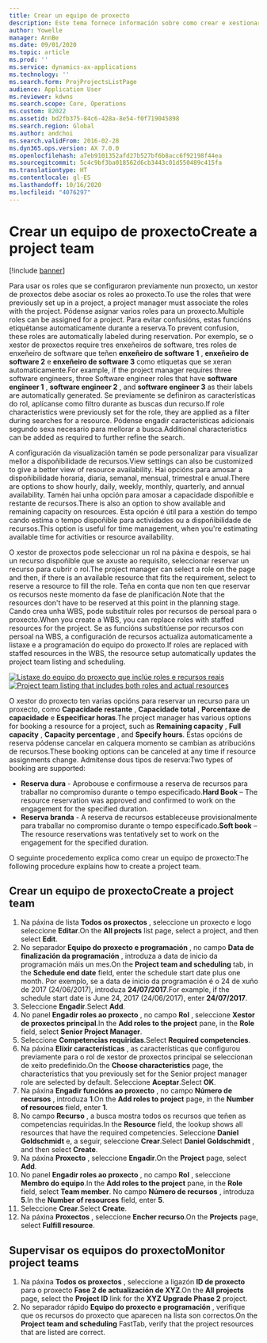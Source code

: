 ```yaml
---
title: Crear un equipo de proxecto
description: Este tema fornece información sobre como crear e xestionar equipos de proxecto.
author: Yowelle
manager: AnnBe
ms.date: 09/01/2020
ms.topic: article
ms.prod: ''
ms.service: dynamics-ax-applications
ms.technology: ''
ms.search.form: ProjProjectsListPage
audience: Application User
ms.reviewer: kdwns
ms.search.scope: Core, Operations
ms.custom: 82022
ms.assetid: bd2fb375-84c6-428a-8e54-f0f719045898
ms.search.region: Global
ms.author: andchoi
ms.search.validFrom: 2016-02-28
ms.dyn365.ops.version: AX 7.0.0
ms.openlocfilehash: a7eb9101352afd27b527bf6b8acc6f92198f44ea
ms.sourcegitcommit: 5c4c9bf3ba018562d6cb3443c01d550489c415fa
ms.translationtype: HT
ms.contentlocale: gl-ES
ms.lasthandoff: 10/16/2020
ms.locfileid: "4076297"
---
```

# <a name="create-a-project-team"></a><span data-ttu-id="6a19e-103">Crear un equipo de proxecto</span><span class="sxs-lookup"><span data-stu-id="6a19e-103">Create a project team</span></span>

[!include [banner](../includes/banner.md)]

<span data-ttu-id="6a19e-104">Para usar os roles que se configuraron previamente nun proxecto, un xestor de proxectos debe asociar os roles ao proxecto.</span><span class="sxs-lookup"><span data-stu-id="6a19e-104">To use the roles that were previously set up in a project, a project manager must associate the roles with the project.</span></span> <span data-ttu-id="6a19e-105">Pódense asignar varios roles para un proxecto.</span><span class="sxs-lookup"><span data-stu-id="6a19e-105">Multiple roles can be assigned for a project.</span></span> <span data-ttu-id="6a19e-106">Para evitar confusións, estas funcións etiquétanse automaticamente durante a reserva.</span><span class="sxs-lookup"><span data-stu-id="6a19e-106">To prevent confusion, these roles are automatically labeled during reservation.</span></span> <span data-ttu-id="6a19e-107">Por exemplo, se o xestor de proxectos require tres enxeñeiros de software, tres roles de enxeñeiro de software que teñen **enxeñeiro de software 1** , **enxeñeiro de software 2** e **enxeñeiro de software 3** como etiquetas que se xeran automaticamente.</span><span class="sxs-lookup"><span data-stu-id="6a19e-107">For example, if the project manager requires three software engineers, three Software engineer roles that have **software engineer 1** , **software engineer 2** , and **software engineer 3** as their labels are automatically generated.</span></span> <span data-ttu-id="6a19e-108">Se previamente se definiron as características do rol, aplícanse como filtro durante as buscas dun recurso.</span><span class="sxs-lookup"><span data-stu-id="6a19e-108">If role characteristics were previously set for the role, they are applied as a filter during searches for a resource.</span></span> <span data-ttu-id="6a19e-109">Pódense engadir características adicionais segundo sexa necesario para mellorar a busca.</span><span class="sxs-lookup"><span data-stu-id="6a19e-109">Additional characteristics can be added as required to further refine the search.</span></span>

<span data-ttu-id="6a19e-110">A configuración da visualización tamén se pode personalizar para visualizar mellor a dispoñibilidade de recursos.</span><span class="sxs-lookup"><span data-stu-id="6a19e-110">View settings can also be customized to give a better view of resource availability.</span></span> <span data-ttu-id="6a19e-111">Hai opcións para amosar a dispoñibilidade horaria, diaria, semanal, mensual, trimestral e anual.</span><span class="sxs-lookup"><span data-stu-id="6a19e-111">There are options to show hourly, daily, weekly, monthly, quarterly, and annual availability.</span></span> <span data-ttu-id="6a19e-112">Tamén hai unha opción para amosar a capacidade dispoñible e restante de recursos.</span><span class="sxs-lookup"><span data-stu-id="6a19e-112">There is also an option to show available and remaining capacity on resources.</span></span> <span data-ttu-id="6a19e-113">Esta opción é útil para a xestión do tempo cando estima o tempo dispoñible para actividades ou a dispoñibilidade de recursos.</span><span class="sxs-lookup"><span data-stu-id="6a19e-113">This option is useful for time management, when you're estimating available time for activities or resource availability.</span></span>

<span data-ttu-id="6a19e-114">O xestor de proxectos pode seleccionar un rol na páxina e despois, se hai un recurso dispoñible que se axuste ao requisito, seleccionar reservar un recurso para cubrir o rol.</span><span class="sxs-lookup"><span data-stu-id="6a19e-114">The project manager can select a role on the page and then, if there is an available resource that fits the requirement, select to reserve a resource to fill the role.</span></span> <span data-ttu-id="6a19e-115">Teña en conta que non ten que reservar os recursos neste momento da fase de planificación.</span><span class="sxs-lookup"><span data-stu-id="6a19e-115">Note that the resources don't have to be reserved at this point in the planning stage.</span></span> <span data-ttu-id="6a19e-116">Cando crea unha WBS, pode substituír roles por recursos de persoal para o proxecto.</span><span class="sxs-lookup"><span data-stu-id="6a19e-116">When you create a WBS, you can replace roles with staffed resources for the project.</span></span> <span data-ttu-id="6a19e-117">Se as funcións substitúense por recursos con persoal na WBS, a configuración de recursos actualiza automaticamente a listaxe e a programación do equipo do proxecto.</span><span class="sxs-lookup"><span data-stu-id="6a19e-117">If roles are replaced with staffed resources in the WBS, the resource setup automatically updates the project team listing and scheduling.</span></span>

<span data-ttu-id="6a19e-118">[![Listaxe do equipo do proxecto que inclúe roles e recursos reais](./media/projectresourcing03-1024x368.jpg)](./media/projectresourcing03.jpg)</span><span class="sxs-lookup"><span data-stu-id="6a19e-118">[![Project team listing that includes both roles and actual resources](./media/projectresourcing03-1024x368.jpg)](./media/projectresourcing03.jpg)</span></span> 

<span data-ttu-id="6a19e-119">O xestor do proxecto ten varias opcións para reservar un recurso para un proxecto, como **Capacidade restante** , **Capacidade total** , **Porcentaxe de capacidade** e **Especificar horas**.</span><span class="sxs-lookup"><span data-stu-id="6a19e-119">The project manager has various options for booking a resource for a project, such as **Remaining capacity** , **Full capacity** , **Capacity percentage** , and **Specify hours**.</span></span> <span data-ttu-id="6a19e-120">Estas opcións de reserva pódense cancelar en calquera momento se cambian as atribucións de recursos.</span><span class="sxs-lookup"><span data-stu-id="6a19e-120">These booking options can be canceled at any time if resource assignments change.</span></span> <span data-ttu-id="6a19e-121">Admítense dous tipos de reserva:</span><span class="sxs-lookup"><span data-stu-id="6a19e-121">Two types of booking are supported:</span></span>

- <span data-ttu-id="6a19e-122">**Reserva dura** - Aprobouse e confirmouse a reserva de recursos para traballar no compromiso durante o tempo especificado.</span><span class="sxs-lookup"><span data-stu-id="6a19e-122">**Hard Book** – The resource reservation was approved and confirmed to work on the engagement for the specified duration.</span></span>
- <span data-ttu-id="6a19e-123">**Reserva branda** - A reserva de recursos estableceuse provisionalmente para traballar no compromiso durante o tempo especificado.</span><span class="sxs-lookup"><span data-stu-id="6a19e-123">**Soft book** – The resource reservations was tentatively set to work on the engagement for the specified duration.</span></span>

<span data-ttu-id="6a19e-124">O seguinte procedemento explica como crear un equipo de proxecto:</span><span class="sxs-lookup"><span data-stu-id="6a19e-124">The following procedure explains how to create a project team.</span></span>

## <a name="create-a-project-team"></a><span data-ttu-id="6a19e-125">Crear un equipo de proxecto</span><span class="sxs-lookup"><span data-stu-id="6a19e-125">Create a project team</span></span>

1. <span data-ttu-id="6a19e-126">Na páxina de lista **Todos os proxectos** , seleccione un proxecto e logo seleccione **Editar**.</span><span class="sxs-lookup"><span data-stu-id="6a19e-126">On the **All projects** list page, select a project, and then select **Edit**.</span></span>
2. <span data-ttu-id="6a19e-127">No separador **Equipo do proxecto e programación** , no campo **Data de finalización da programación** , introduza a data de inicio da programación máis un mes.</span><span class="sxs-lookup"><span data-stu-id="6a19e-127">On the **Project team and scheduling** tab, in the **Schedule end date** field, enter the schedule start date plus one month.</span></span> <span data-ttu-id="6a19e-128">Por exemplo, se a data de inicio da programación é o 24 de xuño de 2017 (24/06/2017), introduza **24/07/2017**.</span><span class="sxs-lookup"><span data-stu-id="6a19e-128">For example, if the schedule start date is June 24, 2017 (24/06/2017), enter **24/07/2017**.</span></span>
3. <span data-ttu-id="6a19e-129">Seleccione **Engadir**.</span><span class="sxs-lookup"><span data-stu-id="6a19e-129">Select **Add**.</span></span>
4. <span data-ttu-id="6a19e-130">No panel **Engadir roles ao proxecto** , no campo **Rol** , seleccione **Xestor de proxectos principal**.</span><span class="sxs-lookup"><span data-stu-id="6a19e-130">In the **Add roles to the project** pane, in the **Role** field, select **Senior Project Manager**.</span></span>
5. <span data-ttu-id="6a19e-131">Seleccione **Competencias requiridas**.</span><span class="sxs-lookup"><span data-stu-id="6a19e-131">Select **Required competencies**.</span></span>
6. <span data-ttu-id="6a19e-132">Na páxina **Elixir características** , as características que configurou previamente para o rol de xestor de proxectos principal se seleccionan de xeito predefinido.</span><span class="sxs-lookup"><span data-stu-id="6a19e-132">On the **Choose characteristics** page, the characteristics that you previously set for the Senior project manager role are selected by default.</span></span> <span data-ttu-id="6a19e-133">Seleccione **Aceptar**.</span><span class="sxs-lookup"><span data-stu-id="6a19e-133">Select **OK**.</span></span>
7. <span data-ttu-id="6a19e-134">Na páxina **Engadir funcións ao proxecto** , no campo **Número de recursos** , introduza **1**.</span><span class="sxs-lookup"><span data-stu-id="6a19e-134">On the **Add roles to project** page, in the **Number of resources** field, enter **1**.</span></span>
8. <span data-ttu-id="6a19e-135">No campo **Recurso** , a busca mostra todos os recursos que teñen as competencias requiridas.</span><span class="sxs-lookup"><span data-stu-id="6a19e-135">In the **Resource** field, the lookup shows all resources that have the required competencies.</span></span> <span data-ttu-id="6a19e-136">Seleccione **Daniel Goldschmidt** e, a seguir, seleccione **Crear**.</span><span class="sxs-lookup"><span data-stu-id="6a19e-136">Select **Daniel Goldschmidt** , and then select **Create**.</span></span>
9. <span data-ttu-id="6a19e-137">Na páxina **Proxecto** , seleccione **Engadir**.</span><span class="sxs-lookup"><span data-stu-id="6a19e-137">On the **Project** page, select **Add**.</span></span>
10. <span data-ttu-id="6a19e-138">No panel **Engadir roles ao proxecto** , no campo **Rol** , seleccione **Membro do equipo**.</span><span class="sxs-lookup"><span data-stu-id="6a19e-138">In the **Add roles to the project** pane, in the **Role** field, select **Team member**.</span></span> <span data-ttu-id="6a19e-139">No campo **Número de recursos** , introduza **5**.</span><span class="sxs-lookup"><span data-stu-id="6a19e-139">In the **Number of resources** field, enter **5**.</span></span>
11. <span data-ttu-id="6a19e-140">Seleccione **Crear**.</span><span class="sxs-lookup"><span data-stu-id="6a19e-140">Select **Create**.</span></span>
12. <span data-ttu-id="6a19e-141">Na páxina **Proxectos** , seleccione **Encher recurso**.</span><span class="sxs-lookup"><span data-stu-id="6a19e-141">On the **Projects** page, select **Fulfill resource**.</span></span>

## <a name="monitor-project-teams"></a><span data-ttu-id="6a19e-142">Supervisar os equipos do proxecto</span><span class="sxs-lookup"><span data-stu-id="6a19e-142">Monitor project teams</span></span>
1. <span data-ttu-id="6a19e-143">Na páxina **Todos os proxectos** , seleccione a ligazón **ID de proxecto** para o proxecto **Fase 2 de actualización de XYZ**.</span><span class="sxs-lookup"><span data-stu-id="6a19e-143">On the **All projects** page, select the **Project ID** link for the **XYZ Upgrade Phase 2** project.</span></span>
2. <span data-ttu-id="6a19e-144">No separador rápido **Equipo do proxecto e programación** , verifique que os recursos do proxecto que aparecen na lista son correctos.</span><span class="sxs-lookup"><span data-stu-id="6a19e-144">On the **Project team and scheduling** FastTab, verify that the project resources that are listed are correct.</span></span>
